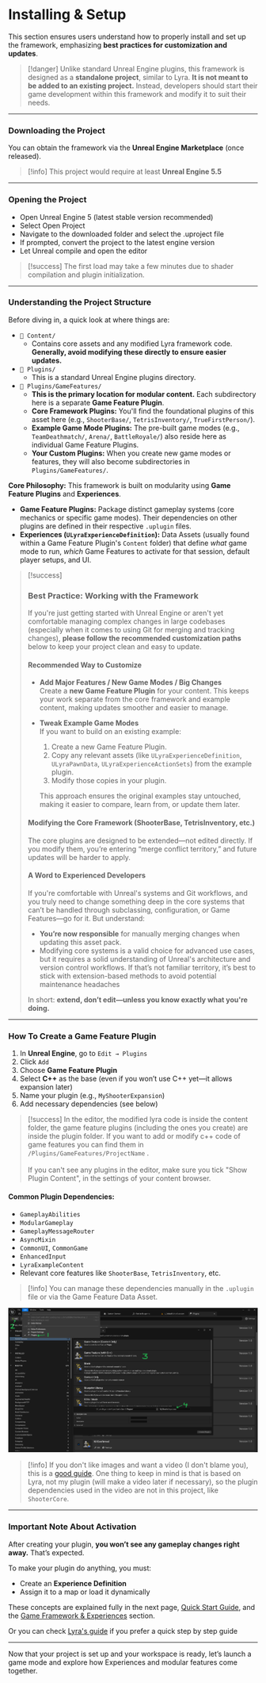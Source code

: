 # Installing & Setup

This section ensures users understand how to properly install and set up the framework, emphasizing **best practices for customization and updates**.

> [!danger]
> Unlike standard Unreal Engine plugins, this framework is designed as a **standalone project**, similar to Lyra. **It is not meant to be added to an existing project.** Instead, developers should start their game development within this framework and modify it to suit their needs.

***

### **Downloading the Project**

You can obtain the framework via the **Unreal Engine Marketplace** (once released).

> [!info]
> This project would require at least **Unreal Engine 5.5**

***

### **Opening the Project**

* Open Unreal Engine 5 (latest stable version recommended)
* Select Open Project
* Navigate to the downloaded folder and select the .uproject file
* If prompted, convert the project to the latest engine version
* Let Unreal compile and open the editor

> [!success]
> The first load may take a few minutes due to shader compilation and plugin initialization.

***

### **Understanding the Project Structure**

Before diving in, a quick look at where things are:

* `📂 Content/`
  * Contains core assets and any modified Lyra framework code. **Generally, avoid modifying these directly to ensure easier updates.**
* `📂 Plugins/`
  * This is a standard Unreal Engine plugins directory.
* `📂 Plugins/GameFeatures/`
  * **This is the primary location for modular content.** Each subdirectory here is a separate **Game Feature Plugin**.
  * **Core Framework Plugins:** You'll find the foundational plugins of this asset here (e.g., `ShooterBase/`, `TetrisInventory/`, `TrueFirstPerson/`).
  * **Example Game Mode Plugins:** The pre-built game modes (e.g., `TeamDeathmatch/`, `Arena/`, `BattleRoyale/`) also reside here as individual Game Feature Plugins.
  * **Your Custom Plugins:** When you create new game modes or features, they will also become subdirectories in `Plugins/GameFeatures/`.

**Core Philosophy:** This framework is built on modularity using **Game Feature Plugins** and **Experiences**.

* **Game Feature Plugins:** Package distinct gameplay systems (core mechanics or specific game modes). Their dependencies on other plugins are defined in their respective `.uplugin` files.
* **Experiences (`ULyraExperienceDefinition`):** Data Assets (usually found within a Game Feature Plugin's `Content` folder) that define _what_ game mode to run, _which_ Game Features to activate for that session, default player setups, and UI.

> [!success]
> ### Best Practice: Working with the Framework
> 
> If you're just getting started with Unreal Engine or aren't yet comfortable managing complex changes in large codebases (especially when it comes to using Git for merging and tracking changes), **please follow the recommended customization paths** below to keep your project clean and easy to update.
> 
> #### Recommended Way to Customize
> 
> * **Add Major Features / New Game Modes / Big Changes**\
>   Create a **new Game Feature Plugin** for your content. This keeps your work separate from the core framework and example content, making updates smoother and easier to manage.
> *   **Tweak Example Game Modes**\
>     If you want to build on an existing example:
> 
>     1. Create a new Game Feature Plugin.
>     2. Copy any relevant assets (like `ULyraExperienceDefinition`, `ULyraPawnData`, `ULyraExperienceActionSets`) from the example plugin.
>     3. Modify those copies in your plugin.
> 
>     This approach ensures the original examples stay untouched, making it easier to compare, learn from, or update them later.
> 
> #### Modifying the Core Framework (ShooterBase, TetrisInventory, etc.)
> 
> The core plugins are designed to be extended—not edited directly. If you modify them, you’re entering “merge conflict territory,” and future updates will be harder to apply.
> 
> #### A Word to Experienced Developers
> 
> If you're comfortable with Unreal's systems and Git workflows, and you truly need to change something deep in the core systems that can’t be handled through subclassing, configuration, or Game Features—go for it. But understand:
> 
> * **You’re now responsible** for manually merging changes when updating this asset pack.
> * Modifying core systems is a valid choice for advanced use cases, but it requires a solid understanding of Unreal's architecture and version control workflows. If that’s not familiar territory, it’s best to stick with extension-based methods to avoid potential maintenance headaches
> 
> In short: **extend, don’t edit—unless you know exactly what you're doing.**

***

### How To Create a Game Feature Plugin

1. In **Unreal Engine**, go to `Edit → Plugins`
2. Click `Add`
3. Choose **Game Feature Plugin**
4. Select **C++** as the base (even if you won’t use C++ yet—it allows expansion later)
5. Name your plugin (e.g., `MyShooterExpansion`)
6. Add necessary dependencies (see below)

> [!success]
> In the editor, the modified lyra code is inside the content folder, the game feature plugins (including the ones you create) are inside the plugin folder. If you want to add or modify c++ code of game features you can find them in `/Plugins/GameFeatures/ProjectName` .\
> \
> If you can't see any plugins in the editor, make sure you tick "Show Plugin Content", in the settings of your content browser.

#### Common Plugin Dependencies:

* `GameplayAbilities`
* `ModularGameplay`
* `GameplayMessageRouter`
* `AsyncMixin`
* `CommonUI`, `CommonGame`
* `EnhancedInput`
* `LyraExampleContent`
* Relevant core features like `ShooterBase`, `TetrisInventory`, etc.

> [!info]
> You can manage these dependencies manually in the `.uplugin` file or via the Game Feature Data Asset.

<img src=".gitbook/assets/GameFeature.png" alt="" title="">

> [!info]
> If you don't like images and want a video (I don't blame you), this is a [good guide](https://www.youtube.com/watch?v=AaGxHtQ0okw). One thing to keep in mind is that is based on Lyra, not my plugin (will make a video later if necessary), so the plugin dependencies used in the video are not in this project, like `ShooterCore`.

***

### Important Note About Activation

After creating your plugin, **you won’t see any gameplay changes right away.** That’s expected.

To make your plugin do anything, you must:

* Create an **Experience Definition**
* Assign it to a map or load it dynamically

These concepts are explained fully in the next page, [Quick Start Guide](quick-start-guide.md),  and the [Game Framework & Experiences](../base-lyra-modified/gameframework-and-experience/) section.

Or you can check [Lyra's guide](https://dev.epicgames.com/community/learning/tutorials/rdW2/unreal-engine-how-to-create-a-new-game-feature-plugin-and-experience-in-lyra) if you prefer a quick step by step guide

***

Now that your project is set up and your workspace is ready, let’s launch a game mode and explore how Experiences and modular features come together.
